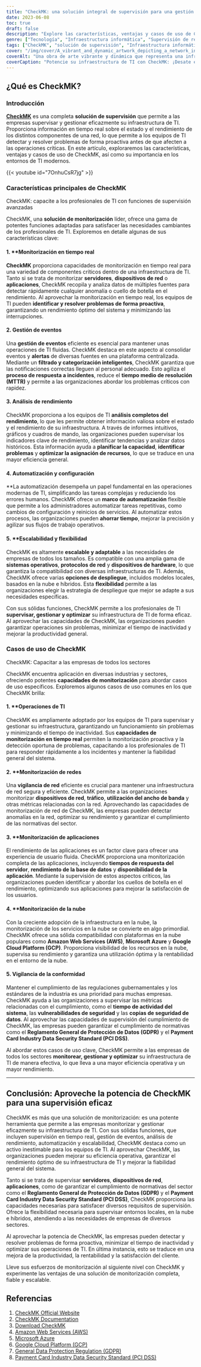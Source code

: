 ```yaml
---
title: "CheckMK: una solución integral de supervisión para una gestión eficaz de la infraestructura informática"
date: 2023-06-08
toc: true
draft: false
description: "Explore las características, ventajas y casos de uso de CheckMK, una completa solución de supervisión para la gestión proactiva de la infraestructura de TI."
genre: ["Tecnología", "Infraestructura informática", "Supervisión de redes", "Supervisión de aplicaciones", "Operaciones informáticas", "Análisis del rendimiento", "Automatización", "Gestión de eventos", "Escalabilidad", "Flexibilidad"]
tags: ["CheckMK", "solución de supervisión", "Infraestructura informática", "control en tiempo real", "gestión de eventos", "análisis del rendimiento", "automatización", "escalabilidad", "flexibilidad", "Operaciones informáticas", "supervisión de redes", "supervisión de aplicaciones", "optimización del rendimiento", "supervisión proactiva", "respuesta a incidentes", "planificación de la capacidad", "asignación de recursos", "gestión de la configuración", "Eficacia informática", "gestión de infraestructuras", "solución integral de supervisión", "gestión proactiva de la infraestructura informática", "análisis del rendimiento de la red", "marco de automatización", "Escalabilidad de la infraestructura informática", "plataforma de gestión de eventos", "control del rendimiento en tiempo real", "optimización del rendimiento de las aplicaciones", "servicios de supervisión en la nube", "solución de control del cumplimiento"]
cover: "/img/cover/A_vibrant_and_dynamic_artwork_depicting_a_network_infrastru.png"
coverAlt: "Una obra de arte vibrante y dinámica que representa una infraestructura de red con indicadores de supervisión y análisis."
coverCaption: "Potencie su infraestructura de TI con CheckMK: ¡Desate eficiencia y fiabilidad!"
---
```


## ¿Qué es CheckMK?

### Introducción

[**CheckMK**](https://checkmk.com/download) es una completa **solución de supervisión** que permite a las empresas supervisar y gestionar eficazmente su infraestructura de TI. Proporciona información en tiempo real sobre el estado y el rendimiento de los distintos componentes de una red, lo que permite a los equipos de TI detectar y resolver problemas de forma proactiva antes de que afecten a las operaciones críticas. En este artículo, exploraremos las características, ventajas y casos de uso de CheckMK, así como su importancia en los entornos de TI modernos.

{{< youtube id="7OnhuCsR7jg" >}}

### Características principales de CheckMK

CheckMK: capacite a los profesionales de TI con funciones de supervisión avanzadas

CheckMK, una **solución de monitorización** líder, ofrece una gama de potentes funciones adaptadas para satisfacer las necesidades cambiantes de los profesionales de TI. Exploremos en detalle algunas de sus características clave:

#### 1. **Monitorización en tiempo real

**CheckMK** proporciona capacidades de monitorización en tiempo real para una variedad de componentes críticos dentro de una infraestructura de TI. Tanto si se trata de monitorizar **servidores**, **dispositivos de red** o **aplicaciones**, CheckMK recopila y analiza datos de múltiples fuentes para detectar rápidamente cualquier anomalía o cuello de botella en el rendimiento. Al aprovechar la monitorización en tiempo real, los equipos de TI pueden **identificar y resolver problemas de forma proactiva**, garantizando un rendimiento óptimo del sistema y minimizando las interrupciones.

#### 2. **Gestión de eventos**

Una **gestión de eventos** eficiente es esencial para mantener unas operaciones de TI fluidas. CheckMK destaca en este aspecto al consolidar eventos y **alertas** de diversas fuentes en una plataforma centralizada. Mediante un **filtrado y categorización inteligentes**, CheckMK garantiza que las notificaciones correctas lleguen al personal adecuado. Esto agiliza el **proceso de respuesta a incidentes**, reduce el **tiempo medio de resolución (MTTR)** y permite a las organizaciones abordar los problemas críticos con rapidez.

#### 3. **Análisis de rendimiento**

CheckMK proporciona a los equipos de TI **análisis completos del rendimiento**, lo que les permite obtener información valiosa sobre el estado y el rendimiento de su infraestructura. A través de informes intuitivos, gráficos y cuadros de mando, las organizaciones pueden supervisar los indicadores clave de rendimiento, identificar tendencias y analizar datos históricos. Esta información ayuda a **planificar la capacidad**, **identificar problemas** y **optimizar la asignación de recursos**, lo que se traduce en una mayor eficiencia general.

#### 4. **Automatización y configuración**

**La automatización desempeña un papel fundamental en las operaciones modernas de TI, simplificando las tareas complejas y reduciendo los errores humanos. CheckMK ofrece un **marco de automatización** flexible que permite a los administradores automatizar tareas repetitivas, como cambios de configuración y reinicios de servicios. Al automatizar estos procesos, las organizaciones pueden **ahorrar tiempo**, mejorar la precisión y agilizar sus flujos de trabajo operativos.

#### 5. **Escalabilidad y flexibilidad

CheckMK es altamente **escalable y adaptable** a las necesidades de empresas de todos los tamaños. Es compatible con una amplia gama de **sistemas operativos**, **protocolos de red** y **dispositivos de hardware**, lo que garantiza la compatibilidad con diversas infraestructuras de TI. Además, CheckMK ofrece varias **opciones de despliegue**, incluidos modelos locales, basados en la nube e híbridos. Esta **flexibilidad** permite a las organizaciones elegir la estrategia de despliegue que mejor se adapte a sus necesidades específicas.

Con sus sólidas funciones, CheckMK permite a los profesionales de TI **supervisar, gestionar y optimizar** su infraestructura de TI de forma eficaz. Al aprovechar las capacidades de CheckMK, las organizaciones pueden garantizar operaciones sin problemas, minimizar el tiempo de inactividad y mejorar la productividad general.

### Casos de uso de CheckMK

CheckMK: Capacitar a las empresas de todos los sectores

CheckMK encuentra aplicación en diversas industrias y sectores, ofreciendo potentes **capacidades de monitorización** para abordar casos de uso específicos. Exploremos algunos casos de uso comunes en los que CheckMK brilla:

#### 1. **Operaciones de TI

CheckMK es ampliamente adoptado por los equipos de TI para supervisar y gestionar su infraestructura, garantizando un funcionamiento sin problemas y minimizando el tiempo de inactividad. Sus **capacidades de monitorización en tiempo real** permiten la monitorización proactiva y la detección oportuna de problemas, capacitando a los profesionales de TI para responder rápidamente a los incidentes y mantener la fiabilidad general del sistema.

#### 2. **Monitorización de redes

Una **vigilancia de red** eficiente es crucial para mantener una infraestructura de red segura y eficiente. CheckMK permite a las organizaciones monitorizar **dispositivos de red**, **tráfico**, **utilización del ancho de banda** y otras métricas relacionadas con la red. Aprovechando las capacidades de monitorización de red de CheckMK, las empresas pueden detectar anomalías en la red, optimizar su rendimiento y garantizar el cumplimiento de las normativas del sector.

#### 3. **Monitorización de aplicaciones

El rendimiento de las aplicaciones es un factor clave para ofrecer una experiencia de usuario fluida. CheckMK proporciona una monitorización completa de las aplicaciones, incluyendo **tiempos de respuesta del servidor**, **rendimiento de la base de datos** y **disponibilidad de la aplicación**. Mediante la supervisión de estos aspectos críticos, las organizaciones pueden identificar y abordar los cuellos de botella en el rendimiento, optimizando sus aplicaciones para mejorar la satisfacción de los usuarios.

#### 4. **Monitorización de la nube

Con la creciente adopción de la infraestructura en la nube, la monitorización de los servicios en la nube se convierte en algo primordial. CheckMK ofrece una sólida compatibilidad con plataformas en la nube populares como **Amazon Web Services (AWS)**, **Microsoft Azure** y **Google Cloud Platform (GCP)**. Proporciona visibilidad de los recursos en la nube, supervisa su rendimiento y garantiza una utilización óptima y la rentabilidad en el entorno de la nube.

#### 5. **Vigilancia de la conformidad**

Mantener el cumplimiento de las regulaciones gubernamentales y los estándares de la industria es una prioridad para muchas empresas. CheckMK ayuda a las organizaciones a supervisar las métricas relacionadas con el cumplimiento, como el **tiempo de actividad del sistema**, las **vulnerabilidades de seguridad** y las **copias de seguridad de datos**. Al aprovechar las capacidades de supervisión del cumplimiento de CheckMK, las empresas pueden garantizar el cumplimiento de normativas como el **Reglamento General de Protección de Datos (GDPR)** y el **Payment Card Industry Data Security Standard (PCI DSS)**.

Al abordar estos casos de uso clave, CheckMK permite a las empresas de todos los sectores **monitorear, gestionar y optimizar** su infraestructura de TI de manera efectiva, lo que lleva a una mayor eficiencia operativa y un mayor rendimiento.

______

## Conclusión: Aproveche la potencia de CheckMK para una supervisión eficaz

CheckMK es más que una solución de monitorización: es una potente herramienta que permite a las empresas monitorizar y gestionar eficazmente su infraestructura de TI. Con sus sólidas funciones, que incluyen supervisión en tiempo real, gestión de eventos, análisis de rendimiento, automatización y escalabilidad, CheckMK destaca como un activo inestimable para los equipos de TI. Al aprovechar CheckMK, las organizaciones pueden mejorar su eficiencia operativa, garantizar el rendimiento óptimo de su infraestructura de TI y mejorar la fiabilidad general del sistema.

Tanto si se trata de supervisar **servidores**, **dispositivos de red**, **aplicaciones**, como de garantizar el cumplimiento de normativas del sector como el **Reglamento General de Protección de Datos (GDPR)** y el **Payment Card Industry Data Security Standard (PCI DSS)**, CheckMK proporciona las capacidades necesarias para satisfacer diversos requisitos de supervisión. Ofrece la flexibilidad necesaria para supervisar entornos locales, en la nube e híbridos, atendiendo a las necesidades de empresas de diversos sectores.

Al aprovechar la potencia de CheckMK, las empresas pueden detectar y resolver problemas de forma proactiva, minimizar el tiempo de inactividad y optimizar sus operaciones de TI. En última instancia, esto se traduce en una mejora de la productividad, la rentabilidad y la satisfacción del cliente.

Lleve sus esfuerzos de monitorización al siguiente nivel con CheckMK y experimente las ventajas de una solución de monitorización completa, fiable y escalable.

## Referencias

1. [CheckMK Official Website](https://checkmk.com)
2. [CheckMK Documentation](https://checkmk.com/documentation)
3. [Download CheckMK](https://checkmk.com/download)
4. [Amazon Web Services (AWS)](https://aws.amazon.com)
5. [Microsoft Azure](https://azure.microsoft.com)
6. [Google Cloud Platform (GCP)](https://cloud.google.com)
7. [General Data Protection Regulation (GDPR)](https://gdpr.eu)
8. [Payment Card Industry Data Security Standard (PCI DSS)](https://pcisecuritystandards.org)

